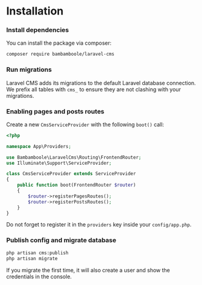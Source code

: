# Installation

### Install dependencies
You can install the package via composer:
```bash
composer require bambamboole/laravel-cms
```

### Run migrations
Laravel CMS adds its migrations to the default Laravel database connection. 
We prefix all tables with `cms_` to ensure they are not clashing with your migrations.


### Enabling pages and posts routes
Create a new `CmsServiceProvider` with the following `boot()` call:
```php
<?php

namespace App\Providers;

use Bambamboole\LaravelCms\Routing\FrontendRouter;
use Illuminate\Support\ServiceProvider;

class CmsServiceProvider extends ServiceProvider
{
    public function boot(FrontendRouter $router)
    {
        $router->registerPagesRoutes();
        $router->registerPostsRoutes();
    }
}
```  
Do not forget to register it in the `providers` key inside your `config/app.php`.

### Publish config and migrate database

```bash
php artisan cms:publish
php artisan migrate
```  
If you migrate the first time, it will also create a user and show the credentials in the console.

